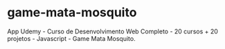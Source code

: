 # game-mata-mosquito
App Udemy - Curso de Desenvolvimento Web Completo - 20 cursos + 20 projetos - Javascript - Game Mata Mosquito.
